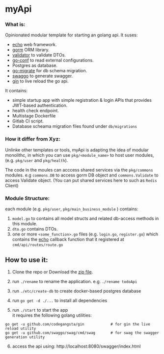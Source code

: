 # myApi

### What is: 
Opinionated modular template for starting an golang api. It suses:
* [echo](https://echo.labstack.com/) web framework.
* [gorm](https://gorm.io/) ORM library.
* [validator](https://github.com/go-playground/validator) to validate DTOs.
* [go-conf](https://github.com/mhewedy/go-conf) to read external configurations.
* Postgres as database.
* [go-migrate](https://github.com/golang-migrate/migrate) for db schema migration.
* [swaggo](https://github.com/swaggo/swag) to generate swagger.
* [gin](https://github.com/codegangsta/gin) to live reload the go api.


It contains:
* simple startup app with simple registration & login APIs that provides JWT-based authentication. 
* health check endpoint.
* Multistage Dockerfile
* Gitlab CI script.
* Database scheama migration files found under `db/migrations`

### How it differ from Xyz:
Unlinke other templates or tools, myApi is adapting the idea of modular monolithc, in which you can use  `pkg/<module_name>` to host user modules, (e.g. `pkg/user` and `pkg/health`).    

The code in the moules can acccess shared services via the `pkg/commons` modules. e.g `commons.DB` to access gorm DB object and `commons.Validate` to access Validate object. (You can put shared services here to such as `Redis` Client)

### Module Structure:
each module (e.g. `pkg/user`, `pkg/main_business_module` ) contains:
1. `model.go` to contains all model structs and related db-access methods in this module.
2. `dto.go` contains DTOs.
3. one or more `<some_function>.go` files (e.g. `login.go`, `register.go`) which contains the [echo](https://echo.labstack.com/) callback function that it registered at `cmd/api/routes/route.go`

## How to use it:

1. Clone the repo or Download the [zip file](https://github.com/mhewedy/myApi/archive/refs/heads/master.zip).

2. run `./rename` to rename the application. e.g. `./rename todoApi`

3. run `./etc/create-db` to create docker-based postgres database

4. run `go get -d ./...` to install all dependencies

5. run `./start` to start the app   
it requires the following golang utilities:
```
go get -u github.com/codegangsta/gin			# for gin the live reload utility
go get -u github.com/swaggo/swag/cmd/swag		# for swag the swagger generation utility

```
6. access the api using: http://localhost:8080/swagger/index.html
